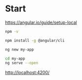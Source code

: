 # Start

https://angular.io/guide/setup-local

```bash
npm -v
```

```bash
npm install -g @angular/cli
```

```bash
ng new my-app
```

```bash
cd my-app
ng serve --open
```

[http://localhost:4200/](http://localhost:4200/)
